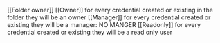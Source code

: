 
[[Folder owner]]
[[Owner]] for every credential created or existing in the folder they will be an owner
[[Manager]] for every credential created or existing they will be a manager: NO MANGER
[[Readonly]] for every credential created or existing they will be a read only user